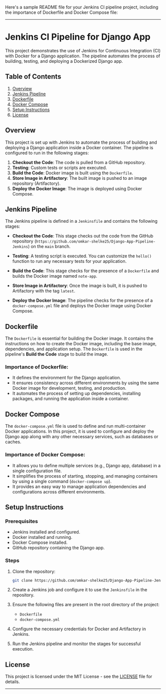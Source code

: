 Here's a sample README file for your Jenkins CI pipeline project, including the importance of Dockerfile and Docker Compose file:

---

# Jenkins CI Pipeline for Django App

This project demonstrates the use of Jenkins for Continuous Integration (CI) with Docker for a Django application. The pipeline automates the process of building, testing, and deploying a Dockerized Django app.

## Table of Contents
1. [Overview](#overview)
2. [Jenkins Pipeline](#jenkins-pipeline)
3. [Dockerfile](#dockerfile)
4. [Docker Compose](#docker-compose)
5. [Setup Instructions](#setup-instructions)
6. [License](#license)

## Overview

This project is set up with Jenkins to automate the process of building and deploying a Django application inside a Docker container. The pipeline is configured to run in the following stages:

1. **Checkout the Code**: The code is pulled from a GitHub repository.
2. **Testing**: Custom tests or scripts are executed.
3. **Build the Code**: Docker image is built using the `Dockerfile`.
4. **Store Image in Artifactory**: The built image is pushed to an image repository (Artifactory).
5. **Deploy the Docker Image**: The image is deployed using Docker Compose.

## Jenkins Pipeline

The Jenkins pipeline is defined in a `Jenkinsfile` and contains the following stages:

- **Checkout the Code**: This stage checks out the code from the GitHub repository (`https://github.com/omkar-shelke25/Django-App-Pipeline-Jenkins`) on the `main` branch.
  
- **Testing**: A testing script is executed. You can customize the `hello()` function to run any necessary tests for your application.

- **Build the Code**: This stage checks for the presence of a `Dockerfile` and builds the Docker image named `note-app`.

- **Store Image in Artifactory**: Once the image is built, it is pushed to Artifactory with the tag `latest`.

- **Deploy the Docker Image**: The pipeline checks for the presence of a `docker-compose.yml` file and deploys the Docker image using Docker Compose.

## Dockerfile

The `Dockerfile` is essential for building the Docker image. It contains the instructions on how to create the Docker image, including the base image, dependencies, and application setup. The `Dockerfile` is used in the pipeline's **Build the Code** stage to build the image.

### Importance of Dockerfile:
- It defines the environment for the Django application.
- It ensures consistency across different environments by using the same Docker image for development, testing, and production.
- It automates the process of setting up dependencies, installing packages, and running the application inside a container.

## Docker Compose

The `docker-compose.yml` file is used to define and run multi-container Docker applications. In this project, it is used to configure and deploy the Django app along with any other necessary services, such as databases or caches.

### Importance of Docker Compose:
- It allows you to define multiple services (e.g., Django app, database) in a single configuration file.
- It simplifies the process of starting, stopping, and managing containers by using a single command (`docker-compose up`).
- It provides an easy way to manage application dependencies and configurations across different environments.

## Setup Instructions

### Prerequisites
- Jenkins installed and configured.
- Docker installed and running.
- Docker Compose installed.
- GitHub repository containing the Django app.

### Steps
1. Clone the repository:
   ```bash
   git clone https://github.com/omkar-shelke25/Django-App-Pipeline-Jenkins.git
   ```

2. Create a Jenkins job and configure it to use the `Jenkinsfile` in the repository.

3. Ensure the following files are present in the root directory of the project:
   - `Dockerfile`
   - `docker-compose.yml`

4. Configure the necessary credentials for Docker and Artifactory in Jenkins.

5. Run the Jenkins pipeline and monitor the stages for successful execution.

## License

This project is licensed under the MIT License - see the [LICENSE](LICENSE) file for details.

---
